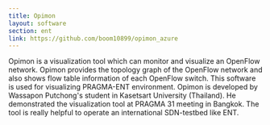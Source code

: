 ```yaml
---
title: Opimon
layout: software
section: ent
link: https://github.com/boom10899/opimon_azure
---
```


Opimon is a visualization tool which can monitor and visualize an OpenFlow
network. Opimon provides the topology graph of the OpenFlow network and also
shows flow table information of each OpenFlow switch. This software is used
for visualizing PRAGMA-ENT environment. Opimon is developed by Wassapon
Putchong's student in Kasetsart University (Thailand). He demonstrated the
visualization tool at PRAGMA 31 meeting in Bangkok. The tool is really helpful
to operate an international SDN-testbed like ENT.

